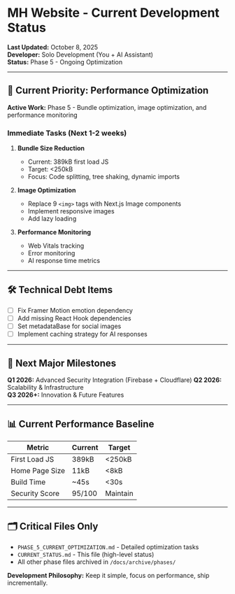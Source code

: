 # MH Website - Current Development Status

**Last Updated:** October 8, 2025  
**Developer:** Solo Development (You + AI Assistant)  
**Status:** Phase 5 - Ongoing Optimization

---

## 🎯 Current Priority: Performance Optimization

**Active Work:** Phase 5 - Bundle optimization, image optimization, and performance monitoring

### Immediate Tasks (Next 1-2 weeks)

1. **Bundle Size Reduction**
   - Current: 389kB first load JS
   - Target: <250kB
   - Focus: Code splitting, tree shaking, dynamic imports

2. **Image Optimization**
   - Replace 9 `<img>` tags with Next.js Image components
   - Implement responsive images
   - Add lazy loading

3. **Performance Monitoring**
   - Web Vitals tracking
   - Error monitoring
   - AI response time metrics

---

## 🛠️ Technical Debt Items

- [ ] Fix Framer Motion emotion dependency
- [ ] Add missing React Hook dependencies  
- [ ] Set metadataBase for social images
- [ ] Implement caching strategy for AI responses

---

## 🚀 Next Major Milestones

**Q1 2026:** Advanced Security Integration (Firebase + Cloudflare)
**Q2 2026:** Scalability & Infrastructure  
**Q3 2026+:** Innovation & Future Features

---

## 📊 Current Performance Baseline

| Metric | Current | Target |
|--------|---------|--------|
| First Load JS | 389kB | <250kB |
| Home Page Size | 11kB | <8kB |
| Build Time | ~45s | <30s |
| Security Score | 95/100 | Maintain |

---

## 🗂️ Critical Files Only

- `PHASE_5_CURRENT_OPTIMIZATION.md` - Detailed optimization tasks
- `CURRENT_STATUS.md` - This file (high-level status)
- All other phase files archived in `/docs/archive/phases/`

**Development Philosophy:** Keep it simple, focus on performance, ship incrementally.
